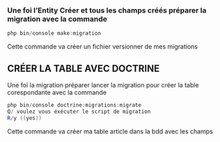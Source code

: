 ﻿### Une foi l’Entity Créer et tous les champs créés préparer la migration avec la commande

```powershell
php bin/console make:migration
```

Cette commande va créer un fichier versionner de mes migrations

## CRÉER LA TABLE AVEC DOCTRINE

Une foi la migration préparer lancer la migration pour créer la table corespondante avec la commande
```powershell
php bin/console doctrine:migrations:migrate 
Q/ voulez vous éxécuter le script de migration
R/y ((yes))

```

Cette commande va créer ma table article dans la bdd avec les champs
